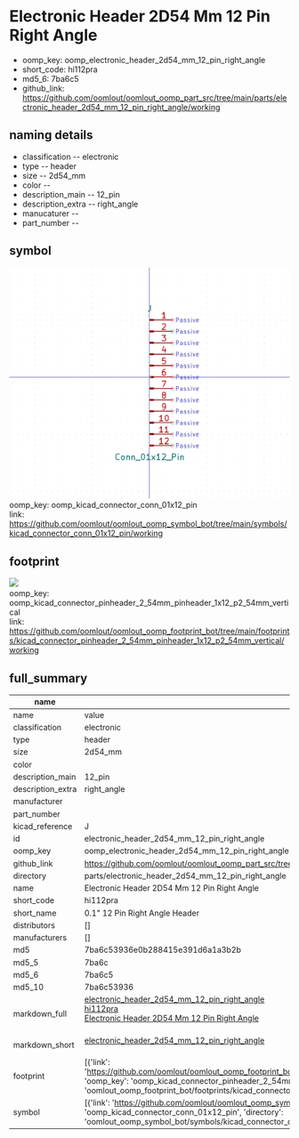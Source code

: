 # Electronic Header 2D54 Mm 12 Pin Right Angle

  
* oomp_key: oomp_electronic_header_2d54_mm_12_pin_right_angle 
* short_code: hi112pra
* md5_6: 7ba6c5  
* github_link: https://github.com/oomlout/oomlout_oomp_part_src/tree/main/parts/electronic_header_2d54_mm_12_pin_right_angle/working  
## naming details
* classification -- electronic
* type -- header
* size -- 2d54_mm
* color -- 
* description_main -- 12_pin
* description_extra -- right_angle
* manucaturer -- 
* part_number -- 



## symbol

![](symbol/0/working/working_600.png)  
oomp_key: oomp_kicad_connector_conn_01x12_pin  
link: https://github.com/oomlout/oomlout_oomp_symbol_bot/tree/main/symbols/kicad_connector_conn_01x12_pin/working  

## footprint

![](footprint/0/working/working_600.png)  
oomp_key: oomp_kicad_connector_pinheader_2_54mm_pinheader_1x12_p2_54mm_vertical  
link: https://github.com/oomlout/oomlout_oomp_footprint_bot/tree/main/footprints/kicad_connector_pinheader_2_54mm_pinheader_1x12_p2_54mm_vertical/working  

## full_summary
| name | value | 
| --- | --- | 
| name | value | 
| classification | electronic | 
| type | header | 
| size | 2d54_mm | 
| color |  | 
| description_main | 12_pin | 
| description_extra | right_angle | 
| manufacturer |  | 
| part_number |  | 
| kicad_reference | J | 
| id | electronic_header_2d54_mm_12_pin_right_angle | 
| oomp_key | oomp_electronic_header_2d54_mm_12_pin_right_angle | 
| github_link | https://github.com/oomlout/oomlout_oomp_part_src/tree/main/parts/electronic_header_2d54_mm_12_pin_right_angle/working | 
| directory | parts/electronic_header_2d54_mm_12_pin_right_angle | 
| name | Electronic Header 2D54 Mm 12 Pin Right Angle | 
| short_code | hi112pra | 
| short_name | 0.1" 12 Pin Right Angle Header | 
| distributors | [] | 
| manufacturers | [] | 
| md5 | 7ba6c53936e0b288415e391d6a1a3b2b | 
| md5_5 | 7ba6c | 
| md5_6 | 7ba6c5 | 
| md5_10 | 7ba6c53936 | 
| markdown_full | [electronic_header_2d54_mm_12_pin_right_angle](https://github.com/oomlout/oomlout_oomp_part_src/tree/main/parts/electronic_header_2d54_mm_12_pin_right_angle/working)<br>[hi112pra](https://github.com/oomlout/oomlout_oomp_part_src/tree/main/parts/electronic_header_2d54_mm_12_pin_right_angle/working)<br>[Electronic Header 2D54 Mm 12 Pin Right Angle](https://github.com/oomlout/oomlout_oomp_part_src/tree/main/parts/electronic_header_2d54_mm_12_pin_right_angle/working)<br><br> | 
| markdown_short | [electronic_header_2d54_mm_12_pin_right_angle](https://github.com/oomlout/oomlout_oomp_part_src/tree/main/parts/electronic_header_2d54_mm_12_pin_right_angle/working)<br><br> | 
| footprint | [{'link': 'https://github.com/oomlout/oomlout_oomp_footprint_bot/tree/main/foootprntss/kicad_connector_pinheader_2_54mm_pinheader_1x12_p2_54mm_vertical', 'oomp_key': 'oomp_kicad_connector_pinheader_2_54mm_pinheader_1x12_p2_54mm_vertical', 'directory': 'oomlout_oomp_footprint_bot/footprints/kicad_connector_pinheader_2_54mm_pinheader_1x12_p2_54mm_vertical//working/working.kicad_mod'}] | 
| symbol | [{'link': 'https://github.com/oomlout/oomlout_oomp_symbol_bot/tree/main/symbols/kicad_connector_conn_01x12_pin', 'oomp_key': 'oomp_kicad_connector_conn_01x12_pin', 'directory': 'oomlout_oomp_symbol_bot/symbols/kicad_connector_conn_01x12_pin//working/working.kicad_sym'}] | 
